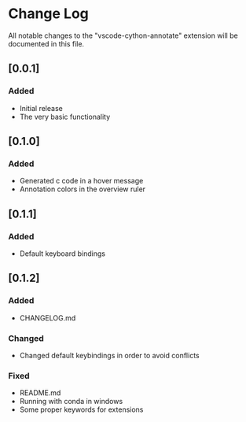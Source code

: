 # Change Log

All notable changes to the "vscode-cython-annotate" extension will be documented in this file.

## [0.0.1]

### Added

- Initial release
- The very basic functionality

## [0.1.0]

### Added

- Generated c code in a hover message
- Annotation colors in the overview ruler

## [0.1.1]

### Added

- Default keyboard bindings

## [0.1.2]

### Added

- CHANGELOG.md

### Changed

- Changed default keybindings in order to avoid conflicts

### Fixed

- README.md
- Running with conda in windows
- Some proper keywords for extensions
